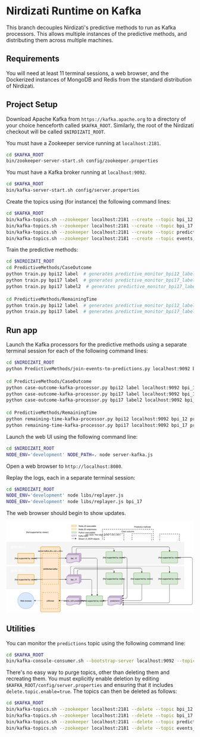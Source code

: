 # Nirdizati Runtime on Kafka #
This branch decouples Nirdizati's predictive methods to run as Kafka processors.  This allows multiple instances of the predictive methods, and distributing them across multiple machines.

## Requirements ##
You will need at least 11 terminal sessions, a web browser, and the Dockerized instances of MongoDB and Redis from the standard distribution of Nirdizati.

## Project Setup
Download Apache Kafka from ``https://kafka.apache.org`` to a directory of your choice henceforth called `$KAFKA_ROOT`.  Similarly, the root of the Nirdizati checkout will be called `$NIRDIZATI_ROOT`.

You must have a Zookeeper service running at `localhost:2181`.

```sh
cd $KAFKA_ROOT
bin/zookeeper-server-start.sh config/zookeeper.properties
```

You must have a Kafka broker running at `localhost:9092`.

```sh
cd $KAFKA_ROOT
bin/kafka-server-start.sh config/server.properties
```

Create the topics using (for instance) the following command lines:

```sh
cd $KAFKA_ROOT
bin/kafka-topics.sh --zookeeper localhost:2181 --create --topic bpi_12 --replication-factor 1 --partitions 1
bin/kafka-topics.sh --zookeeper localhost:2181 --create --topic bpi_17 --replication-factor 1 --partitions 1
bin/kafka-topics.sh --zookeeper localhost:2181 --create --topic predictions --replication-factor 1 --partitions 1
bin/kafka-topics.sh --zookeeper localhost:2181 --create --topic events_with_predictions --replication-factor 1 --partitions 1
```

Train the predictive methods:

```sh
cd $NIRDIZATI_ROOT
cd PredictiveMethods/CaseOutcome
python train.py bpi12 label  # generates predictive_monitor_bpi12_label.cpickle
python train.py bpi17 label  # generates predictive_monitor_bpi17_label.cpickle
python train.py bpi17 label2  # generates predictive_monitor_bpi17_label2.cpickle

cd PredictiveMethods/RemainingTime
python train.py bpi12 label  # generates predictive_monitor_bpi12_label.cpickle
python train.py bpi17 label  # generates predictive_monitor_bpi17_label.cpickle
```

## Run app ##

Launch the Kafka processors for the predictive methods using a separate terminal session for each of the following command lines:

```sh
cd $NIRDIZATI_ROOT
python PredictiveMethods/join-events-to-predictions.py localhost:9092 bpi_12 bpi_17 predictions events_with_predictions

cd PredictiveMethods/CaseOutcome
python case-outcome-kafka-processor.py bpi12 label localhost:9092 bpi_12 predictions
python case-outcome-kafka-processor.py bpi17 label localhost:9092 bpi_17 predictions
python case-outcome-kafka-processor.py bpi17 label2 localhost:9092 bpi_17 predictions

cd PredictiveMethods/RemainingTime
python remaining-time-kafka-processor.py bpi12 localhost:9092 bpi_12 predictions
python remaining-time-kafka-processor.py bpi17 localhost:9092 bpi_17 predictions
```

Launch the web UI using the following command line:

```sh
cd $NIRDIZATI_ROOT
NODE_ENV='development' NODE_PATH=. node server-kafka.js
```

Open a web browser to `http://localhost:8080`.

Replay the logs, each in a separate terminal session:

```sh
cd $NIRDIZATI_ROOT
NODE_ENV='development' node libs/replayer.js
NODE_ENV='development' node libs/replayer.js bpi_17
```

The web browser should begin to show updates.

![Dataflow diagram](dataflow.svg)

## Utilities ##
You can monitor the `predictions` topic using the following command line:

```sh
cd $KAFKA_ROOT
bin/kafka-console-consumer.sh --bootstrap-server localhost:9092 --topic predictions --from-beginning
```

There's no easy way to purge topics, other than deleting them and recreating them.
You must explicitly enable deletion by editing `$KAFKA_ROOT/config/server.properties` and ensuring that it includes `delete.topic.enable=true`.
The topics can then be deleted as follows:

```sh
cd $KAFKA_ROOT
bin/kafka-topics.sh --zookeeper localhost:2181 --delete --topic bpi_12
bin/kafka-topics.sh --zookeeper localhost:2181 --delete --topic bpi_17
bin/kafka-topics.sh --zookeeper localhost:2181 --delete --topic predictions
bin/kafka-topics.sh --zookeeper localhost:2181 --delete --topic events_with_predictions
```
